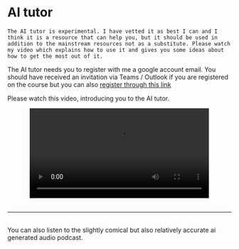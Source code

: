 # AI tutor

```{warning}
The AI tutor is experimental. I have vetted it as best I can and I think it is a resource that can help you, but it should be used in addition to the mainstream resources not as a substitute. Please watch my video which explains how to use it and gives you some ideas about how to get the most out of it.
```

The AI tutor needs you to register with me a google account email. You should have received an invitation via Teams / Outlook if you are registered on the course but you can also <a href="https://forms.office.com/e/uCvhPxYcfg">register through this link</a>

Please watch this video, introducing you to the AI tutor.

<div style="text-align: center;">
<video width="80%" controls>
  <source src="media/ai.mp4" type="video/mp4">
  Your browser does not support the video tag.
</video>
</div>

</div>
<br>
<hr>
<br>
You can also listen to the slightly comical but also relatively accurate ai generated audio podcast.

<br>
<div style="text-align: center;">
<iframe src="https://www.nottingham.ac.uk/~ppzmis/phys3009/videos/PHYS3009_aipodcast.wav" width="640" height="480" style="display: block; margin: 0 auto;></iframe>
</div>
